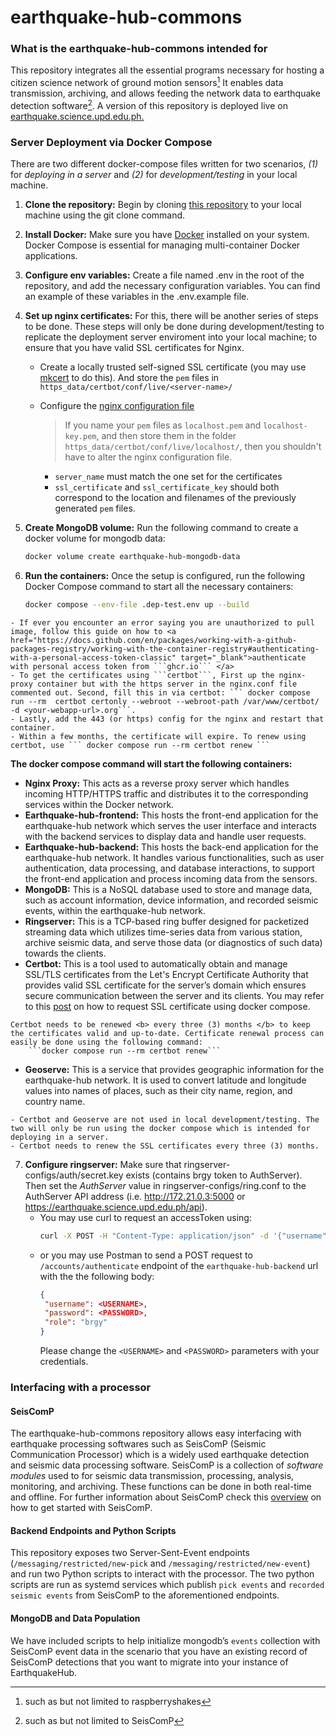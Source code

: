 earthquake-hub-commons
=======================

### What is the earthquake-hub-commons intended for
This repository integrates all the essential programs necessary for hosting a citizen science network of ground motion sensors[^1]  It enables data transmission, archiving, and allows feeding the network data to earthquake detection software[^2].
A version of this repository is deployed live on <a href="https://earthquake.science.upd.edu.ph" target="_blank">earthquake.science.upd.edu.ph.</a>


[^1]: such as but not limited to raspberryshakes
[^2]: such as but not limited to SeisComP

### Server Deployment via Docker Compose
There are two different docker-compose files written for two scenarios, *(1)* for *deploying in a server* and *(2)* for *development/testing* in your local machine.
1. **Clone the repository:** Begin by cloning <a href="https://github.com/UPRI-earthquake/earthquake-hub-commons.git" target="_blank">this repository</a> to your local machine using the git clone command.

2. **Install Docker:** Make sure you have <a href="https://docs.docker.com/get-docker/" target="_blank">Docker</a> installed on your system. Docker Compose is essential for managing multi-container Docker applications.
3. **Configure env variables:** Create a file named .env in the root of the repository, and add the necessary configuration variables. You can find an example of these variables in the .env.example file.
4. **Set up nginx certificates:** For this, there will be another series of steps to be done. These steps will only be done during development/testing to replicate the deployment server enviroment into your local machine; to ensure that you have valid SSL certificates for Nginx.
    - Create a locally trusted self-signed SSL certificate (you may use <a href="https://www.howtoforge.com/how-to-create-locally-trusted-ssl-certificates-with-mkcert-on-ubuntu/" target="_blank">mkcert</a> to do this). And store the `pem` files in `https_data/certbot/conf/live/<server-name>/`
    - Configure the <a href="https_data/nginx.dep-test.d/nginx.dep-test.conf" target="_blank">nginx configuration file</a>

        > If you name your `pem` files as `localhost.pem` and `localhost-key.pem`, and then store them in the folder `https_data/certbot/conf/live/localhost/`, then you shouldn't have to alter the nginx configuration file.
        * `server_name` must match the one set for the certificates
        * `ssl_certificate` and `ssl_certificate_key` should both correspond to the location and filenames of the previously generated `pem` files.
5. **Create MongoDB volume:** Run the following command to create a docker volume for mongodb data:
    ```bash
    docker volume create earthquake-hub-mongodb-data
    ```
6. **Run the containers:** Once the setup is configured, run the following Docker Compose command to start all the necessary containers:
    ```bash
    docker compose --env-file .dep-test.env up --build
    ```

```{note}
- If ever you encounter an error saying you are unauthorized to pull image, follow this guide on how to <a href="https://docs.github.com/en/packages/working-with-a-github-packages-registry/working-with-the-container-registry#authenticating-with-a-personal-access-token-classic" target="_blank">authenticate with personal access token from ```ghcr.io``` </a>
- To get the certificates using ```certbot```, First up the nginx-proxy container but with the https server in the nginx.conf file commented out. Second, fill this in via certbot: ``` docker compose run --rm  certbot certonly --webroot --webroot-path /var/www/certbot/ -d <your-webapp-url>.org```.
- Lastly, add the 443 (or https) config for the nginx and restart that container.
- Within a few months, the certificate will expire. To renew using certbot, use ``` docker compose run --rm certbot renew ```
```




**The docker compose command will start the following containers:**

- **Nginx Proxy:** This acts as a reverse proxy server which handles incoming HTTP/HTTPS traffic and distributes it to the corresponding services within the Docker network.
- **Earthquake-hub-frontend:** This hosts the front-end application for the earthquake-hub network which serves the user interface and interacts with the backend services to display data and handle user requests.
- **Earthquake-hub-backend:** This hosts the back-end application for the earthquake-hub network. It handles various functionalities, such as user authentication, data processing, and database interactions, to support the front-end application and process incoming data from the sensors.
- **MongoDB:** This is a NoSQL database used to store and manage data, such as account information, device information, and recorded seismic events, within the earthquake-hub network.
- **Ringserver:** This is a TCP-based ring buffer designed for packetized streaming data which utilizes time-series data from various station, archive seismic data, and serve those data (or diagnostics of such data) towards the clients.
- **Certbot:** This is a tool used to automatically obtain and manage SSL/TLS certificates from the Let's Encrypt Certificate Authority that provides valid SSL certificate for the server’s domain which ensures secure communication between the server and its clients. You may refer to this [post](https://mindsers.blog/post/https-using-nginx-certbot-docker/) on how to request SSL certificate using docker compose.
```{note}
Certbot needs to be renewed <b> every three (3) months </b> to keep the certificates valid and up-to-date. Certificate renewal process can easily be done using the following command:
    ```docker compose run --rm certbot renew```
```


- **Geoserve:** This is a service that provides geographic information for the earthquake-hub network. It is used to convert latitude and longitude values into names of places, such as their city name, region, and country name.
```{note}
- Certbot and Geoserve are not used in local development/testing. The two will only be run using the docker compose which is intended for deploying in a server.
- Certbot needs to renew the SSL certificates every three (3) months.
```



7. **Configure ringserver:** Make sure that ringserver-configs/auth/secret.key exists (contains brgy token to AuthServer). Then set the *AuthServer* value in ringserver-configs/ring.conf to the AuthServer API address (i.e. http://172.21.0.3:5000 or https://earthquake.science.upd.edu.ph/api).
   - You may use curl to request an accessToken using:
     ```bash
     curl -X POST -H "Content-Type: application/json" -d '{"username": "<USERNAME>","password": "<PASSWORD>","role": "brgy"}' https://<EARTHQUAKE-HUB-BACKEND-URL>/accounts/authenticate
     ```
   - or you may use Postman to send a POST request to `/accounts/authenticate` endpoint of the `earthquake-hub-backend` url with the the following body:
       ```json
       {
        "username": <USERNAME>,
        "password": <PASSWORD>,
        "role": "brgy"
       }
       ```
       Please change the `<USERNAME>` and `<PASSWORD>` parameters with your credentials.

### Interfacing with a processor
#### SeisComP
The earthquake-hub-commons repository allows easy interfacing with earthquake processing softwares such as SeisComP (Seismic Communication Processor) which is a widely used earthquake detection  and seismic data processing software.
SeisComP is a collection of *software modules* used to for seismic data transmission, processing, analysis, monitoring, and archiving. These functions can be done in both real-time and offline.
For further information about SeisComP check this <a href="https://www.seiscomp.de/doc/index.html" target="_blank">overview</a> on how to get started with SeisComP.

#### Backend Endpoints and Python Scripts
This repository exposes two Server-Sent-Event endpoints (`/messaging/restricted/new-pick` and `/messaging/restricted/new-event`) and run two Python scripts to interact with the processor. The two python scripts are run as systemd services which publish `pick events` and `recorded seismic events` from SeisComP to the aforementioned endpoints.

#### MongoDB and Data Population
We have included scripts to help initialize mongodb’s `events` collection with SeisComP event data in the scenario that you have an existing record of SeisComP detections that you want to migrate into your instance of EarthquakeHub.

